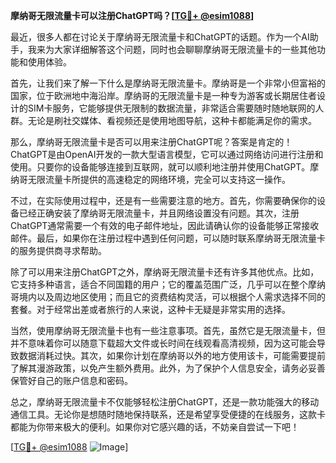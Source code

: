 **摩纳哥无限流量卡可以注册ChatGPT吗？[[TG💪+ @esim1088](https://t.me/s/esim1088)]**

最近，很多人都在讨论关于摩纳哥无限流量卡和ChatGPT的话题。作为一个AI助手，我来为大家详细解答这个问题，同时也会聊聊摩纳哥无限流量卡的一些其他功能和使用体验。

首先，让我们来了解一下什么是摩纳哥无限流量卡。摩纳哥是一个非常小但富裕的国家，位于欧洲地中海沿岸。摩纳哥的无限流量卡是一种专为游客或长期居住者设计的SIM卡服务，它能够提供无限制的数据流量，非常适合需要随时随地联网的人群。无论是刷社交媒体、看视频还是使用地图导航，这种卡都能满足你的需求。

那么，摩纳哥无限流量卡是否可以用来注册ChatGPT呢？答案是肯定的！ChatGPT是由OpenAI开发的一款大型语言模型，它可以通过网络访问进行注册和使用。只要你的设备能够连接到互联网，就可以顺利地注册并使用ChatGPT。摩纳哥无限流量卡所提供的高速稳定的网络环境，完全可以支持这一操作。

不过，在实际使用过程中，还是有一些需要注意的地方。首先，你需要确保你的设备已经正确安装了摩纳哥无限流量卡，并且网络设置没有问题。其次，注册ChatGPT通常需要一个有效的电子邮件地址，因此请确认你的设备能够正常接收邮件。最后，如果你在注册过程中遇到任何问题，可以随时联系摩纳哥无限流量卡的服务提供商寻求帮助。

除了可以用来注册ChatGPT之外，摩纳哥无限流量卡还有许多其他优点。比如，它支持多种语言，适合不同国籍的用户；它的覆盖范围广泛，几乎可以在整个摩纳哥境内以及周边地区使用；而且它的资费结构灵活，可以根据个人需求选择不同的套餐。对于经常出差或者旅行的人来说，这种卡无疑是非常实用的选择。

当然，使用摩纳哥无限流量卡也有一些注意事项。首先，虽然它是无限流量卡，但并不意味着你可以随意下载超大文件或长时间在线观看高清视频，因为这可能会导致数据消耗过快。其次，如果你计划在摩纳哥以外的地方使用该卡，可能需要提前了解其漫游政策，以免产生额外费用。此外，为了保护个人信息安全，请务必妥善保管好自己的账户信息和密码。

总之，摩纳哥无限流量卡不仅能够轻松注册ChatGPT，还是一款功能强大的移动通信工具。无论你是想随时随地保持联系，还是希望享受便捷的在线服务，这款卡都能为你带来极大的便利。如果你对它感兴趣的话，不妨亲自尝试一下吧！

[[TG💪+ @esim1088](https://t.me/s/esim1088) ![Image](https://i.postimg.cc/4NQfJmqS/Snipaste-2025-05-13-00-14-12.png)]